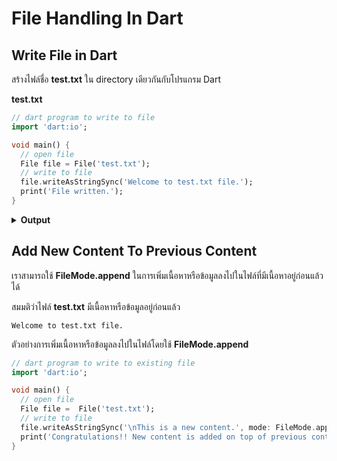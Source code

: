 # File Handling In Dart
## Write File in Dart

สร้างไฟล์ชื่อ **test.txt** ใน directory เดียวกันกับโปรแกรม Dart

**test.txt**
```dart
// dart program to write to file
import 'dart:io';

void main() {
  // open file
  File file = File('test.txt');
  // write to file
  file.writeAsStringSync('Welcome to test.txt file.');
  print('File written.');
}
```

<details>
<summary><strong>Output</strong></summary>
<pre>
<code>File written.</code>
</pre>
</details>

## Add New Content To Previous Content

เราสามารถใช้ **FileMode.append** ในการเพิ่มเนื้อหาหรือข้อมูลลงไปในไฟล์ที่มีเนื้อหาอยู่ก่อนแล้วได้

สมมติว่าไฟล์ **test.txt** มีเนื้อหาหรือข้อมูลอยู่ก่อนแล้ว

```
Welcome to test.txt file.
```

ตัวอย่างการเพิ่มเนื้อหาหรือข้อมูลลงไปในไฟล์โดยใช้ **FileMode.append**

```dart
// dart program to write to existing file
import 'dart:io';

void main() {
  // open file
  File file =  File('test.txt');
  // write to file
  file.writeAsStringSync('\nThis is a new content.', mode: FileMode.append);
  print('Congratulations!! New content is added on top of previous content.');
}
```


